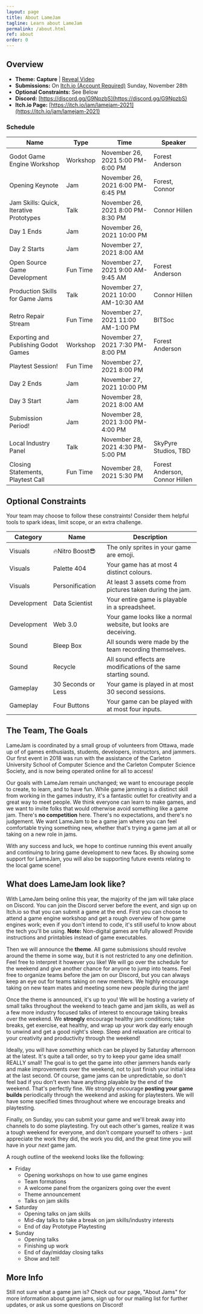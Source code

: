 ```yaml
---
layout: page
title: About LameJam
tagline: Learn about LameJam
permalink: /about.html
ref: about
order: 0
---
```


## Overview

- **Theme:** **Capture** \| [Reveal Video](https://www.youtube.com/watch?v=9rFV7a3wUoo)
- **Submissions:** On [Itch.io (Account Required)](https://itch.io/jam/lamejam-2021) Sunday, November 28th
- **Optional Constraints:** See Below
- **Discord:** [https://discord.gg/G9NpzbS](https://discord.gg/G9NpzbS)
- **Itch.io Page:** [https://itch.io/jam/lamejam-2021](https://itch.io/jam/lamejam-2021)

### Schedule

| Name                                    | Type     | Time                                | Speaker                        |
| --------------------------------------- | -------- | ----------------------------------- | ------------------------------ |
| Godot Game Engine Workshop              | Workshop | November 26, 2021 5:00 PM-6:00 PM   | Forest Anderson                |
| Opening Keynote                         | Jam      | November 26, 2021 6:00 PM-6:45 PM   | Forest, Connor                 |
| Jam Skills: Quick, Iterative Prototypes | Talk     | November 26, 2021 8:00 PM-8:30 PM   | Connor Hillen                  |
| Day 1 Ends                              | Jam      | November 26, 2021 10:00 PM          |                                |
| Day 2 Starts                            | Jam      | November 27, 2021 8:00 AM           |                                |
| Open Source Game Development            | Fun Time | November 27, 2021 9:00 AM-9:45 AM   | Forest Anderson                |
| Production Skills for Game Jams         | Talk     | November 27, 2021 10:00 AM-10:30 AM | Connor Hillen                  |
| Retro Repair Stream                     | Fun Time | November 27, 2021 11:00 AM-1:00 PM  | BITSoc                         |
| Exporting and Publishing Godot Games    | Workshop | November 27, 2021 7:30 PM-8:00 PM   | Forest Anderson                |
| Playtest Session!                       | Fun Time | November 27, 2021 8:00 PM           |                                |
| Day 2 Ends                              | Jam      | November 27, 2021 10:00 PM          |                                |
| Day 3 Start                             | Jam      | November 28, 2021 8:00 AM           |                                |
| Submission Period!                      | Jam      | November 28, 2021 3:00 PM-4:00 PM   |                                |
| Local Industry Panel                    | Talk     | November 28, 2021 4:30 PM-5:00 PM   | SkyPyre Studios, TBD           |
| Closing Statements, Playtest Call       | Fun Time | November 28, 2021 5:30 PM           | Forest Anderson, Connor Hillen |

## Optional Constraints
Your team may choose to follow these constraints! Consider them helpful tools to spark ideas, limit scope, or an extra challenge.

| Category    | Name               | Description                                                     |
| ----------- | ------------------ | --------------------------------------------------------------- |
| Visuals     | 🔥Nitro Boost😎    | The only sprites in your game are emoji.                        |
| Visuals     | Palette 404        | Your game has at most 4 distinct colours.                       |
| Visuals     | Personification    | At least 3 assets come from pictures taken during the jam.      |
| Development | Data Scientist     | Your entire game is playable in a spreadsheet.                  |
| Development | Web 3.0            | Your game looks like a normal website, but looks are deceiving. |
| Sound       | Bleep Box          | All sounds were made by the team recording themselves.          |
| Sound       | Recycle            | All sound effects are modifications of the same starting sound. |
| Gameplay    | 30 Seconds or Less | Your game is played in at most 30 second sessions.              |
| Gameplay    | Four Buttons       | Your game can be played with at most four inputs.               |

## The Team, The Goals
LameJam is coordinated by a small group of volunteers from Ottawa, made up of of games enthusiasts, students, developers, instructors, and jammers. Our first event in 2018 was run with the assistance of the Carleton University School of Computer Science and the Carleton Computer Science Society, and is now being operated online for all to access!

Our goals with LameJam remain unchanged; we want to encourage people to create, to learn, and to have fun. While game jamming is a distinct skill from working in the games industry, it's a fantastic outlet for creativity and a great way to meet people. We think everyone can learn to make games, and we want to invite folks that would otherwise avoid something like a game jam. There's **no competition** here. There's no expectations, and there's no judgement. We want LameJam to be a game jam where you can feel comfortable trying something new, whether that's trying a game jam at all or taking on a new role in jams. 

With any success and luck, we hope to continue running this event anually and continuing to bring game development to new faces. By showing some support for LameJam, you will also be supporting future events relating to the local game scene! 

## What does LameJam look like?

With LameJam being online this year, the majority of the jam will take place on Discord. You can join the Discord server before the event, and sign up on Itch.io so that you can submit a game at the end. First you can choose to attend a game engine workshop and get a rough overview of how game engines work; even if you don't intend to code, it's still useful to know about the tech you'll be using. **Note:** Non-digital games are fully allowed! Provide instructions and printables instead of game executables.

Then we will announce the **theme**. All game submissions should revolve around the theme in some way, but it is not restricted to any one definition. Feel free to interpret it however you like! We will go over the schedule for the weekend and give another chance for anyone to jump into teams. Feel free to organize teams before the jam on our Discord, but you can always keep an eye out for teams taking on new members. We highly encourage taking on new team mates and meeting some new people during the jam!

Once the theme is announced, it's up to you! We will be hosting a variety of small talks throughout the weekend to teach game and jam skills, as well as a few more industry focused talks of interest to encourage taking breaks over the weekend. We **strongly** encourage healthy jam conditions; take breaks, get exercise, eat healthy, and wrap up your work day early enough to unwind and get a good night's sleep. Sleep and relaxation are critical to your creativity and productivity through the weekend!

Ideally, you will have *something* which can be played by Saturday afternoon at the latest. It's quite a tall order, so try to keep your game idea small! REALLY small! The goal is to get the game into other jammers hands early and make improvements over the weekend, not to just finish your initial idea at the last second. Of course, game jams can be unpredictable, so don't feel bad if you don't even have anything playable by the end of the weekend. That's perfectly fine. We strongly encourage **posting your game builds** periodically through the weekend and asking for playtesters. We will have some specified times throughout where we encourage breaks and playtesting.

Finally, on Sunday, you can submit your game and we'll break away into channels to do some playtesting. Try out each other's games, realize it was a tough weekend for everyone, and don't compare yourself to others - just appreciate the work they did, the work you did, and the great time you will have in your *next* game jam.

A rough outline of the weekend looks like the following:

- Friday
    - Opening workshops on how to use game engines
    - Team formations
    - A welcome panel from the organizers going over the event
    - Theme announcement
    - Talks on jam skills
- Saturday
    - Opening talks on jam skills
    - Mid-day talks to take a break on jam skills/industry interests
    - End of day Prototype Playtesting
- Sunday
    - Opening talks
    - Finishing up work
    - End of day/midday closing talks
    - Show and tell!

## More Info

Still not sure what a game jam is? Check out our page, "About Jams" for more information about game jams, sign up for our mailing list for further updates, or ask us some questions on Discord!
